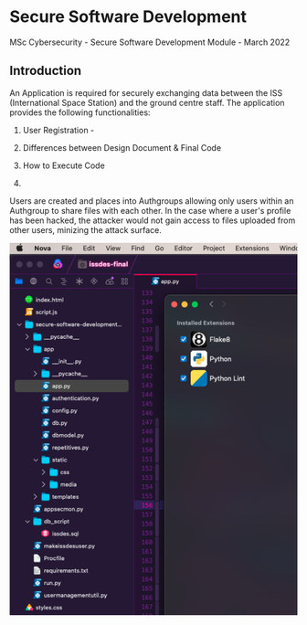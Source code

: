 # Secure Software Development
MSc Cybersecurity - Secure Software Development Module - March 2022

## Introduction

An Application is required for securely exchanging data between the ISS (International Space Station) and the ground centre staff. The application provides the following functionalities:

  1. User Registration - 



1. Differences between Design Document & Final Code
2. How to Execute Code
3. 

Users are created and places into Authgroups allowing only users within an Authgroup to share files with each other. In the case where a user's profile has been hacked, the attacker would not gain access to files uploaded from other users, minizing the attack surface.

![This is an image](https://github.com/zihaadk/secure-software-development/blob/main/images/nova.png)
